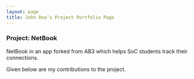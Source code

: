 ```yaml
---
layout: page
title: John Doe's Project Portfolio Page
---
```


### Project: NetBook

NetBook in an app forked from AB3 which helps SoC students track their connections.

Given below are my contributions to the project.


